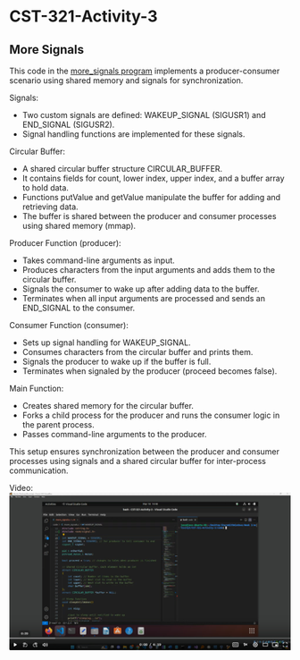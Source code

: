 # CST-321-Activity-3

## More Signals
This code in the [more_signals program](./code/more_signals.c) implements a producer-consumer scenario using shared memory and signals for synchronization.

Signals:
- Two custom signals are defined: WAKEUP_SIGNAL (SIGUSR1) and END_SIGNAL (SIGUSR2).
- Signal handling functions are implemented for these signals.

Circular Buffer:
- A shared circular buffer structure CIRCULAR_BUFFER.
- It contains fields for count, lower index, upper index, and a buffer array to hold data.
- Functions putValue and getValue manipulate the buffer for adding and retrieving data.
- The buffer is shared between the producer and consumer processes using shared memory (mmap).

Producer Function (producer):
- Takes command-line arguments as input.
- Produces characters from the input arguments and adds them to the circular buffer.
- Signals the consumer to wake up after adding data to the buffer.
- Terminates when all input arguments are processed and sends an END_SIGNAL to the consumer.

Consumer Function (consumer):
- Sets up signal handling for WAKEUP_SIGNAL.
- Consumes characters from the circular buffer and prints them.
- Signals the producer to wake up if the buffer is full.
- Terminates when signaled by the producer (proceed becomes false).

Main Function:
- Creates shared memory for the circular buffer.
- Forks a child process for the producer and runs the consumer logic in the parent process.
- Passes command-line arguments to the producer.

This setup ensures synchronization between the producer and consumer processes using signals and a shared circular buffer for inter-process communication.

Video:
[![More Signals program video](./screenshots/more_signals_video_screenshot.png)](https://www.loom.com/share/8609dc1b5eb849b5a5a3b159204d29d9)
